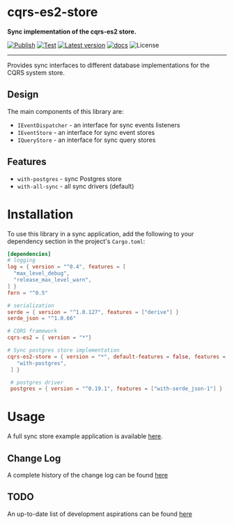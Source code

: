 # cqrs-es2-store

**Sync implementation of the cqrs-es2 store.**

[![Publish](https://github.com/brgirgis/cqrs-es2-store/actions/workflows/crates-io.yml/badge.svg)](https://github.com/brgirgis/cqrs-es2-store/actions/workflows/crates-io.yml)
[![Test](https://github.com/brgirgis/cqrs-es2-store/actions/workflows/rust-ci.yml/badge.svg)](https://github.com/brgirgis/cqrs-es2-store/actions/workflows/rust-ci.yml)
[![Latest version](https://img.shields.io/crates/v/cqrs-es2-store)](https://crates.io/crates/cqrs-es2-store)
[![docs](https://img.shields.io/badge/API-docs-blue.svg)](https://docs.rs/cqrs-es2-store)
![License](https://img.shields.io/crates/l/cqrs-es2-store.svg)

---

Provides sync interfaces to different database implementations for the CQRS system store.

## Design

The main components of this library are:

- `IEventDispatcher` - an interface for sync events listeners
- `IEventStore` - an interface for sync event stores
- `IQueryStore` - an interface for sync query stores

## Features

- `with-postgres` - sync Postgres store
- `with-all-sync` - all sync drivers (default)

# Installation

To use this library in a sync application, add the following to
your dependency section in the project's `Cargo.toml`:

```toml
[dependencies]
# logging
log = { version = "^0.4", features = [
  "max_level_debug",
  "release_max_level_warn",
] }
fern = "^0.5"

# serialization
serde = { version = "^1.0.127", features = ["derive"] }
serde_json = "^1.0.66"

# CQRS framework
cqrs-es2 = { version = "*"}

# Sync postgres store implementation
cqrs-es2-store = { version = "*", default-features = false, features = [
   "with-postgres",
 ] }

 # postgres driver
 postgres = { version = "^0.19.1", features = ["with-serde_json-1"] }
```

# Usage

A full sync store example application is available [here](https://github.com/brgirgis/cqrs-es2-store/tree/master/examples/restful).

## Change Log

A complete history of the change log can be found [here](https://github.com/brgirgis/cqrs-es2-store/blob/master/ChangeLog.md)

## TODO

An up-to-date list of development aspirations can be found [here](https://github.com/brgirgis/cqrs-es2-store/blob/master/TODO.md)
